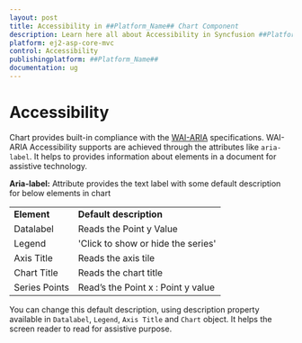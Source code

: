 ```yaml
---
layout: post
title: Accessibility in ##Platform_Name## Chart Component
description: Learn here all about Accessibility in Syncfusion ##Platform_Name## Chart component of Syncfusion Essential JS 2 and more.
platform: ej2-asp-core-mvc
control: Accessibility
publishingplatform: ##Platform_Name##
documentation: ug
---
```



# Accessibility

Chart provides built-in compliance with the [WAI-ARIA](http://www.w3.org/WAI/PF/aria-practices/) specifications.
WAI-ARIA Accessibility supports are achieved through the attributes like `aria-label`. It helps to provides information about elements
in a document for assistive technology.

**Aria-label:**   Attribute provides the text label with some default description for below elements in chart

<!-- markdownlint-disable MD033 -->
<table>
<tr>
<td><b>Element</b></td>
<td><b>Default description</b></td>
</tr>
<tr>
<td>Datalabel</td>
<td>Reads the Point y Value</td>
</tr>
<tr>
<td>Legend</td>
<td>'Click to show or hide the series'</td>
</tr>
<tr>
<td>Axis Title</td>
<td>Reads the axis tile</td>
</tr>
<tr>
<td>Chart Title</td>
<td>Reads the chart title</td>
</tr>
<tr>
<td>Series Points</td>
<td>Read’s the Point x :  Point y value</td>
</tr>
</table>

 You can change this default description, using description property available in `Datalabel`, `Legend`,
 `Axis Title` and `Chart` object. It helps the screen reader to read for assistive purpose.